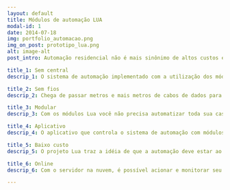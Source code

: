 ```yaml
---
layout: default
title: Módulos de automação LUA
modal-id: 1
date: 2014-07-18
img: portfolio_automacao.png
img_on_post: prototipo_lua.png
alt: image-alt
post_intro: Automação residencial não é mais sinônimo de altos custos e muita mão de obra para instalação. Com os módulos Lua você passa a ter controle total de sua iluminação através do seu smartphone possibilitando agendamentos de acionamento e configuração de cenários de maneira fácil e rápida. E não pára por aí, os módulos Lua também são capazes de controlar o acionamento de bombas de piscina, motores de cortinas, abertura de portões de garagem e muito mais.

title_1: Sem central
descrip_1: O sistema de automação implementado com a utilização dos módulos Lua é difuso, isto é, não necessita de uma central para funcionar.

title_2: Sem fios
descrip_2: Chega de passar metros e mais metros de cabos de dados para implementar sistemas de automação. Toda a comunicação dos módulos Lua é realizada de maneira sem fio.

title_3: Modular
descrip_3: Com os módulos Lua você não precisa automatizar toda sua casa de uma só vez. Se quiser começar automatizando apenas um ponto de iluminação e meses depois quiser automatizar toda sua sala, sua cozinha e seu quarto, não tem problema algum!

title_4: Aplicativo
descrip_4: O aplicativo que controla o sistema de automação com módulos Lua é de fácil utilização, personalizável de acordo com o que o usuário quiser e compatível com as plataformas Android e IOS. 

title_5: Baixo custo
descrip_5: O projeto Lua traz a idéia de que a automação deve estar ao alcance de todos. Com o barateamento dos módulos pretende-se atingir um maior público consumidor do que o atual mercado da automação residencial.

title_6: Online
descrip_6: Com o servidor na nuvem, é possível acionar e monitorar seu sistema de automação de qualquer lugar com acesso à internet.

---
```

